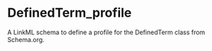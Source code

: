 # DefinedTerm_profile

A LinkML schema to define a profile for the DefinedTerm class from Schema.org.
